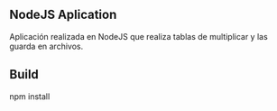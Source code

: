  ## NodeJS Aplication
Aplicación realizada en NodeJS que realiza tablas de multiplicar y las guarda en archivos.

## Build

npm install